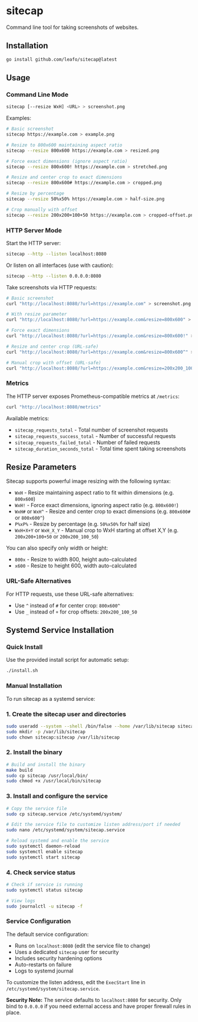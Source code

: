 # sitecap

Command line tool for taking screenshots of websites.

## Installation

```bash
go install github.com/leafo/sitecap@latest
```

## Usage

### Command Line Mode

```bash
sitecap [--resize WxH] <URL> > screenshot.png
```

Examples:
```bash
# Basic screenshot
sitecap https://example.com > example.png

# Resize to 800x600 maintaining aspect ratio
sitecap --resize 800x600 https://example.com > resized.png

# Force exact dimensions (ignore aspect ratio)
sitecap --resize 800x600! https://example.com > stretched.png

# Resize and center crop to exact dimensions
sitecap --resize 800x600# https://example.com > cropped.png

# Resize by percentage
sitecap --resize 50%x50% https://example.com > half-size.png

# Crop manually with offset
sitecap --resize 200x200+100+50 https://example.com > cropped-offset.png
```

### HTTP Server Mode

Start the HTTP server:
```bash
sitecap --http --listen localhost:8080
```

Or listen on all interfaces (use with caution):
```bash
sitecap --http --listen 0.0.0.0:8080
```

Take screenshots via HTTP requests:
```bash
# Basic screenshot
curl "http://localhost:8080/?url=https://example.com" > screenshot.png

# With resize parameter
curl "http://localhost:8080/?url=https://example.com&resize=800x600" > resized.png

# Force exact dimensions
curl "http://localhost:8080/?url=https://example.com&resize=800x600!" > stretched.png

# Resize and center crop (URL-safe)
curl "http://localhost:8080/?url=https://example.com&resize=800x600^" > cropped.png

# Manual crop with offset (URL-safe)
curl "http://localhost:8080/?url=https://example.com&resize=200x200_100_50" > crop-offset.png
```

### Metrics

The HTTP server exposes Prometheus-compatible metrics at `/metrics`:
```bash
curl "http://localhost:8080/metrics"
```

Available metrics:
- `sitecap_requests_total` - Total number of screenshot requests
- `sitecap_requests_success_total` - Number of successful requests  
- `sitecap_requests_failed_total` - Number of failed requests
- `sitecap_duration_seconds_total` - Total time spent taking screenshots

## Resize Parameters

Sitecap supports powerful image resizing with the following syntax:

- `WxH` - Resize maintaining aspect ratio to fit within dimensions (e.g. `800x600`)
- `WxH!` - Force exact dimensions, ignoring aspect ratio (e.g. `800x600!`)  
- `WxH#` or `WxH^` - Resize and center crop to exact dimensions (e.g. `800x600#` or `800x600^`)
- `P%xP%` - Resize by percentage (e.g. `50%x50%` for half size)
- `WxH+X+Y` or `WxH_X_Y` - Manual crop to WxH starting at offset X,Y (e.g. `200x200+100+50` or `200x200_100_50`)

You can also specify only width or height:
- `800x` - Resize to width 800, height auto-calculated
- `x600` - Resize to height 600, width auto-calculated

### URL-Safe Alternatives

For HTTP requests, use these URL-safe alternatives:
- Use `^` instead of `#` for center crop: `800x600^`
- Use `_` instead of `+` for crop offsets: `200x200_100_50`

## Systemd Service Installation

### Quick Install

Use the provided install script for automatic setup:

```bash
./install.sh
```

### Manual Installation

To run sitecap as a systemd service:

### 1. Create the sitecap user and directories

```bash
sudo useradd --system --shell /bin/false --home /var/lib/sitecap sitecap
sudo mkdir -p /var/lib/sitecap
sudo chown sitecap:sitecap /var/lib/sitecap
```

### 2. Install the binary

```bash
# Build and install the binary
make build
sudo cp sitecap /usr/local/bin/
sudo chmod +x /usr/local/bin/sitecap
```

### 3. Install and configure the service

```bash
# Copy the service file
sudo cp sitecap.service /etc/systemd/system/

# Edit the service file to customize listen address/port if needed
sudo nano /etc/systemd/system/sitecap.service

# Reload systemd and enable the service
sudo systemctl daemon-reload
sudo systemctl enable sitecap
sudo systemctl start sitecap
```

### 4. Check service status

```bash
# Check if service is running
sudo systemctl status sitecap

# View logs
sudo journalctl -u sitecap -f
```

### Service Configuration

The default service configuration:
- Runs on `localhost:8080` (edit the service file to change)
- Uses a dedicated `sitecap` user for security
- Includes security hardening options
- Auto-restarts on failure
- Logs to systemd journal

To customize the listen address, edit the `ExecStart` line in `/etc/systemd/system/sitecap.service`.

**Security Note:** The service defaults to `localhost:8080` for security. Only bind to `0.0.0.0` if you need external access and have proper firewall rules in place.